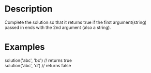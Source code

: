 # Description
Complete the solution so that it returns true if the first argument(string) passed in ends with the 2nd argument (also a string).

# Examples
solution('abc', 'bc') // returns true
<br>
solution('abc', 'd') // returns false
